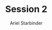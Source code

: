---
title: "Session 2"
excerpt_separator: "<!--more-->"
author: Ariel Starbinder
categories:
  - Blog
tags:
  - Player Notes - Ariel
  - Session Notes
  - Raw Notes
---